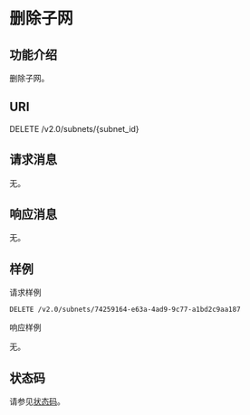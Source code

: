 # 删除子网<a name="ZH-CN_TOPIC_0062160182"></a>

## 功能介绍<a name="section2581871"></a>

删除子网。

## URI<a name="section23236845"></a>

DELETE /v2.0/subnets/\{subnet\_id\}

## 请求消息<a name="section3136315"></a>

无。

## 响应消息<a name="section28226836"></a>

无。

## 样例<a name="section52714937"></a>

请求样例

```
DELETE /v2.0/subnets/74259164-e63a-4ad9-9c77-a1bd2c9aa187
```

响应样例

无。

## 状态码<a name="section10470352390"></a>

请参见[状态码](状态码.md)。

